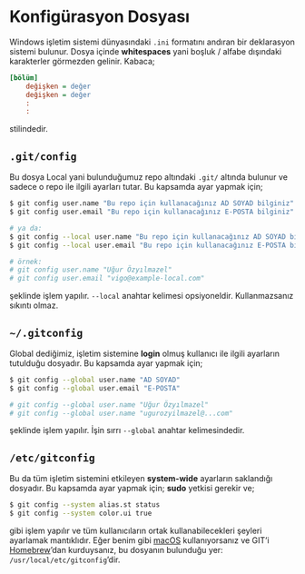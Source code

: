 # Konfigürasyon Dosyası

Windows işletim sistemi dünyasındaki `.ini` formatını andıran bir deklarasyon
sistemi bulunur. Dosya içinde **whitespaces** yani boşluk / alfabe dışındaki
karakterler görmezden gelinir. Kabaca;

```ini
[bölüm]
    değişken = değer
    değişken = değer
    :
    :
```

stilindedir.

## `.git/config`

Bu dosya Local yani bulunduğumuz repo altındaki `.git/` altında bulunur ve
sadece o repo ile ilgili ayarları tutar. Bu kapsamda ayar yapmak için;

```bash
$ git config user.name "Bu repo için kullanacağınız AD SOYAD bilginiz"
$ git config user.email "Bu repo için kullanacağınız E-POSTA bilginiz"

# ya da:
$ git config --local user.name "Bu repo için kullanacağınız AD SOYAD bilginiz"
$ git config --local user.email "Bu repo için kullanacağınız E-POSTA bilginiz"

# örnek:
# git config user.name "Uğur Özyılmazel"
# git config user.email "vigo@example-local.com"
```

şeklinde işlem yapılır. `--local` anahtar kelimesi opsiyoneldir.
Kullanmazsanız sıkıntı olmaz.

## `~/.gitconfig`

Global dediğimiz, işletim sistemine **login** olmuş kullanıcı ile ilgili
ayarların tutulduğu dosyadır. Bu kapsamda ayar yapmak için;

```bash
$ git config --global user.name "AD SOYAD"
$ git config --global user.email "E-POSTA"

# git config --global user.name "Uğur Özyılmazel"
# git config --global user.name "ugurozyilmazel@...com"
```

şeklinde işlem yapılır. İşin sırrı `--global` anahtar kelimesindedir.

## `/etc/gitconfig`

Bu da tüm işletim sistemini etkileyen **system-wide** ayarların saklandığı
dosyadır. Bu kapsamda ayar yapmak için; **sudo** yetkisi gerekir ve;

```bash
$ git config --system alias.st status
$ git config --system color.ui true
```

gibi işlem yapılır ve tüm kullanıcıların ortak kullanabilecekleri şeyleri
ayarlamak mantıklıdır. Eğer benim gibi [macOS][1] kullanıyorsanız ve GIT’i
[Homebrew][2]’dan kurduysanız, bu dosyanın bulunduğu yer:
`/usr/local/etc/gitconfig`’dir.

[1]: https://www.apple.com/macos/
[2]: https://brew.sh/
